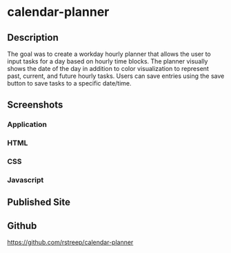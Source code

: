 # calendar-planner

## Description

The goal was to create a workday hourly planner that allows the user to input tasks for a day based on hourly time blocks. The planner visually shows the date of the day in addition to color visualization to represent past, current, and future hourly tasks. Users can save entries using the save button to save tasks to a specific date/time.

## Screenshots

### Application

### HTML

### CSS

### Javascript 

## Published Site



## Github

https://github.com/rstreep/calendar-planner